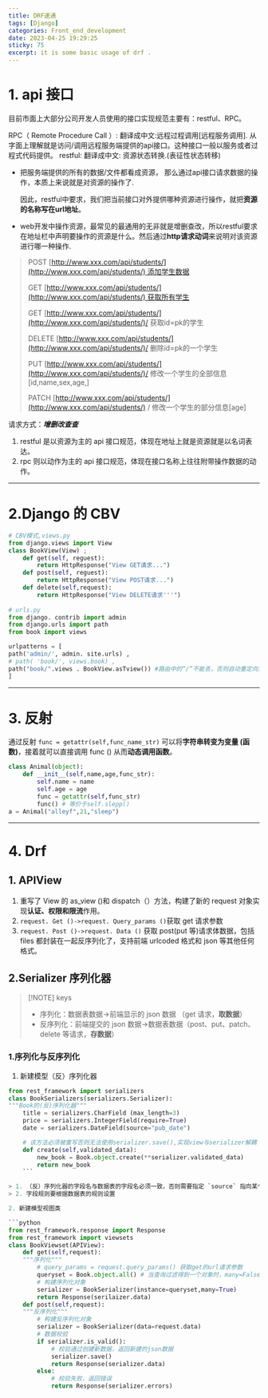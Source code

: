 ```yaml
---
title: DRF速通
tags: [Django]
categories: Front_end_development
date: 2023-04-25 19:29:25
sticky: 75
excerpt: it is some basic usage of drf .
---
```


# 1. api 接口

目前市面上大部分公司开发人员使用的接口实现规范主要有：restful、RPC。

RPC（ Remote Procedure Call ）: 翻译成中文:远程过程调用[远程服务调用]. 从字面上理解就是访问/调用远程服务端提供的api接口。这种接口一般以服务或者过程式代码提供。
restful: 翻译成中文: 资源状态转换.(表征性状态转移)

-   把服务端提供的所有的数据/文件都看成资源， 那么通过api接口请求数据的操作，本质上来说就是对资源的操作了.
    
    因此，restful中要求，我们把当前接口对外提供哪种资源进行操作，就把**资源的名称写在url地址**。
    
-   web开发中操作资源，最常见的最通用的无非就是增删查改，所以restful要求在地址栏中声明要操作的资源是什么。然后通过**http请求动词**来说明对该资源进行哪一种操作.

> POST [http://www.xxx.com/api/students/](http://www.xxx.com/api/students/) 添加学生数据
> 
> GET [http://www.xxx.com/api/students/](http://www.xxx.com/api/students/) 获取所有学生
> 
> GET [http://www.xxx.com/api/students/](http://www.xxx.com/api/students/)/ 获取id=pk的学生
> 
> DELETE [http://www.xxx.com/api/students/](http://www.xxx.com/api/students/)/ 删除id=pk的一个学生
> 
> PUT [http://www.xxx.com/api/students/](http://www.xxx.com/api/students/)/ 修改一个学生的全部信息 [id,name,sex,age,]
> 
> PATCH [http://www.xxx.com/api/students/](http://www.xxx.com/api/students/) / 修改一个学生的部分信息[age]

请求方式：***增删改查查***

1. restful 是以资源为主的 api 接口规范，体现在地址上就是资源就是以名词表达。
2. rpc 则以动作为主的 api 接口规范，体现在接口名称上往往附带操作数据的动作。
---

# 2.Django 的 CBV


```python
# CBV模式,views.py
from django.views import View
class BookView(View) ;
	def get(self, reguest):
		return HttpResponse("View GET请求...")
	def post(self, reguest):
		return HttpResponse("View POST请求...")
	def delete(self,request):
		return HttpResponse("View DELETE请求'''")
		
# urls.py
from django. contrib import admin
from django.urls import path
from book import views

urlpatterns = [
path('admin/', admin. site.urls) ,
# path( 'book/', views.book) ,
path("book/".views . BookView.asTview()) #路由中的“/”不能丢，否则自动重定向为get请求
]
```
---

# 3. 反射

通过反射 `func = getattr(self,func_name_str)` 可以将**字符串转变为变量 (函数)**，接着就可以直接调用 func () 从而**动态调用函数**。
```python
class Animal(object):
	def __init__(self,name,age,func_str):
		self.name = name
		self.age = age
		func = getattr(self,func_str)
		func() # 等价于self.slepp() 
a = Animal("alleyf",21,"sleep")

```

---
# 4. Drf

## 1. APIView

1. 重写了 View 的 as_view ()和 dispatch（）方法，构建了新的 request 对象实现**认证、权限和限流**作用。
2. `request. Get ()->request. Query_params ()`获取 get 请求参数
3. `request. Post ()->request. Data ()` 获取 post(put 等)请求体数据，包括 files 都封装在一起反序列化了，支持前端 urlcoded 格式和 json 等其他任何格式。

## 2.Serializer 序列化器

> [!NOTE] keys
> 
> - 序列化：数据表数据->前端显示的 json 数据 （get 请求，**取数据**）
> - 反序列化：前端提交的 json 数据->数据表数据（post、put、patch、delete 等请求，**存数据**）

### 1.序列化与反序列化

1. 新建模型（反）序列化器

```python
from rest_framework import serializers
class BookSerializers(serializers.Serializer):
"""Book的(反)序列化器"""
	title = serializers.CharField (max_length=3)
	price = serializers.IntegerField(require=True)
	date = serializers.DateField(source="pub_date")

	# 该方法必须被重写否则无法使用serializer.save(),实现view与serializer解耦
	def create(self,validated_data):
		new_book = Book.object.create(**serializer.validated_data)
		return new_book
	```

> 1. （反）序列化器的字段名与数据表的字段名必须一致，否则需要指定 `source` 指向某个字段
> 2. 字段规则要根据数据表的规则设置

2. 新建模型视图类

```python
from rest_framework.response import Response
from rest_framework import viewsets
class BookViewset(APIView):
	def get(self,request):
	"""序列化"""
		# query_params = request.query_params() 获取get的url请求参数 
		queryset = Book.object.all() # 当查询过滤得到一个对象时，many=False
		# 构建序列化对象
		serializer = BookSerializer(instance=queryset,many=True)
		return Response(serilaizer.data)
	def post(self,request):
	"""反序列化"""
		# 构建反序列化对象 
		serializer = BookSerializer(data=request.data)
		# 数据校验
		if serializer.is_valid():
			# 校验通过创建新数据，返回新建的json数据 
			serializer.save()
			return Response(serializer.data)
		else:
			# 校验失败，返回错误 
			return Response(serializer.errors) 
```


